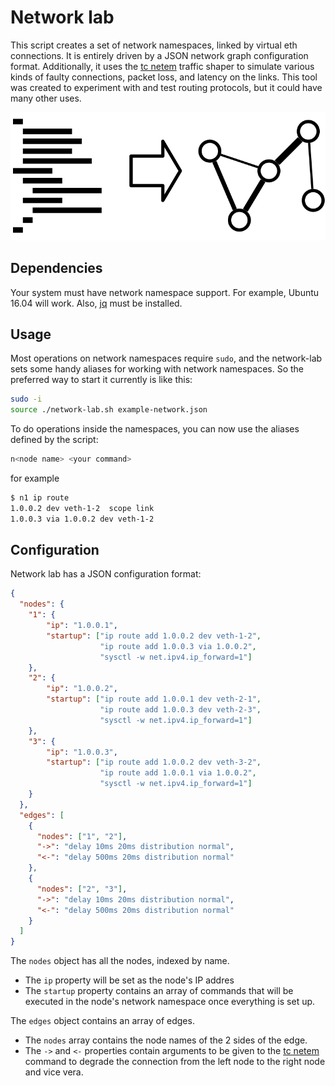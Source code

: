 # Network lab
This script creates a set of network namespaces, linked by virtual eth connections. It is entirely driven by a JSON network graph configuration format. Additionally, it uses the [tc netem](http://man7.org/linux/man-pages/man8/tc-netem.8.html) traffic shaper to simulate various kinds of faulty connections, packet loss, and latency on the links. This tool was created to experiment with and test routing protocols, but it could have many other uses.

![JSON to network diagram](network-lab.svg)

## Dependencies
Your system must have network namespace support. For example, Ubuntu 16.04 will work. Also, [jq](https://stedolan.github.io/jq/) must be installed.

## Usage
Most operations on network namespaces require `sudo`, and the network-lab sets some handy aliases for working with network namespaces. So the preferred way to start it currently is like this:

```bash
sudo -i
source ./network-lab.sh example-network.json
```

To do operations inside the namespaces, you can now use the aliases defined by the script:

```bash
n<node name> <your command>
```
for example
```bash
$ n1 ip route
1.0.0.2 dev veth-1-2  scope link 
1.0.0.3 via 1.0.0.2 dev veth-1-2 
```

## Configuration
Network lab has a JSON configuration format:

```json
{
  "nodes": {
    "1": {
        "ip": "1.0.0.1",
        "startup": ["ip route add 1.0.0.2 dev veth-1-2",
                    "ip route add 1.0.0.3 via 1.0.0.2",
                    "sysctl -w net.ipv4.ip_forward=1"]
    },
    "2": {
        "ip": "1.0.0.2",
        "startup": ["ip route add 1.0.0.1 dev veth-2-1",
                    "ip route add 1.0.0.3 dev veth-2-3",
                    "sysctl -w net.ipv4.ip_forward=1"]
    },
    "3": {
        "ip": "1.0.0.3",
        "startup": ["ip route add 1.0.0.2 dev veth-3-2",
                    "ip route add 1.0.0.1 via 1.0.0.2",
                    "sysctl -w net.ipv4.ip_forward=1"]
    }
  },
  "edges": [
    {
      "nodes": ["1", "2"],
      "->": "delay 10ms 20ms distribution normal",
      "<-": "delay 500ms 20ms distribution normal"
    },
    {
      "nodes": ["2", "3"],
      "->": "delay 10ms 20ms distribution normal",
      "<-": "delay 500ms 20ms distribution normal"
    }
  ]
}

```

The `nodes` object has all the nodes, indexed by name.
- The `ip` property will be set as the node's IP addres
- The `startup` property contains an array of commands that will be executed in the node's network namespace once everything is set up.

The `edges` object contains an array of edges.
- The `nodes` array contains the node names of the 2 sides of the edge.
- The `->` and `<-` properties contain arguments to be given to the [tc netem](http://man7.org/linux/man-pages/man8/tc-netem.8.html) command to degrade the connection from the left node to the right node and vice vera.
